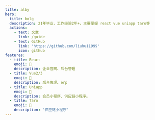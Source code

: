 ```yaml
---
title: alby
hero:
  title: bolg
  description: 21年毕业，工作经验2年+，主要掌握 react vue uniapp taro等
  actions:
    - text: 文章
      link: /guide
    - text: GitHub
      link: 'https://github.com/liuhui1999'
      icon: github
features:
  - title: React
    emoji: 💎
    description: 企业官网、后台管理
  - title: Vue2/3
    emoji: 🌈
    description: 后台管理、erp
  - title: Uniapp
    emoji: 🚀
    description: 会员小程序、供应链小程序。
  - title: Taro
    emoji: 🍖
    description: '供应链小程序'
---
```


